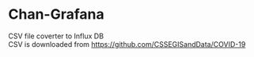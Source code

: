 # Chan-Grafana
CSV file coverter to Influx DB  
CSV is downloaded from https://github.com/CSSEGISandData/COVID-19 
